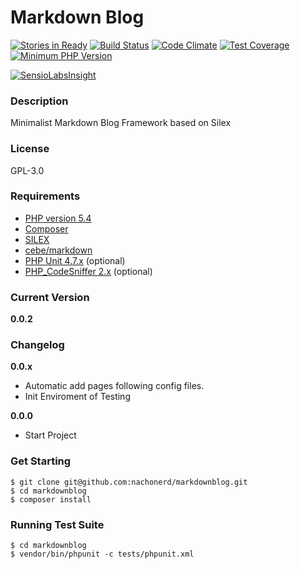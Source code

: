 Markdown Blog
===============

[![Stories in Ready](https://badge.waffle.io/nachonerd/markdownblog.png?label=ready&title=Ready)](http://waffle.io/nachonerd/markdownblog) [![Build Status](https://travis-ci.org/nachonerd/markdownblog.svg?branch=development)](https://travis-ci.org/nachonerd/markdownblog) [![Code Climate](https://codeclimate.com/github/nachonerd/markdownblog/badges/gpa.svg)](https://codeclimate.com/github/nachonerd/markdownblog) [![Test Coverage](https://codeclimate.com/github/nachonerd/markdownblog/badges/coverage.svg)](https://codeclimate.com/github/nachonerd/markdownblog/coverage) [![Minimum PHP Version](https://img.shields.io/badge/php-%3E%3D%205.4-8892BF.svg?style=flat-square)](https://php.net/)

[![SensioLabsInsight](https://insight.sensiolabs.com/projects/4162ca43-6486-4a1c-b429-0c0eba28f7f9/big.png)](https://insight.sensiolabs.com/projects/4162ca43-6486-4a1c-b429-0c0eba28f7f9)

### Description
Minimalist Markdown Blog Framework based on Silex

### License
GPL-3.0

### Requirements
- [PHP version 5.4](http://php.net/releases/5_4_0.php)
- [Composer](https://getcomposer.org/)
- [SILEX](http://silex.sensiolabs.org/)
- [cebe/markdown](http://markdown.cebe.cc/)
- [PHP Unit 4.7.x](https://phpunit.de/) (optional)
- [PHP_CodeSniffer 2.x](http://pear.php.net/package/PHP_CodeSniffer/redirected) (optional)

### Current Version
__0.0.2__

### Changelog

__0.0.x__
- Automatic add pages following config files.
- Init Enviroment of Testing

__0.0.0__
- Start Project

### Get Starting

```
$ git clone git@github.com:nachonerd/markdownblog.git
$ cd markdownblog
$ composer install
```

### Running Test Suite

```
$ cd markdownblog
$ vendor/bin/phpunit -c tests/phpunit.xml
```
